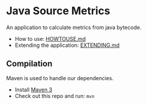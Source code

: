 Java Source Metrics
===================

An application to calculate metrics from java bytecode.

* How to use: [HOWTOUSE.md](https://github.com/Kiskae/Java-Source-Metrics/blob/master/HOWTOUSE.md)
* Extending the application: [EXTENDING.md](https://github.com/Kiskae/Java-Source-Metrics/blob/master/EXTENDING.md)

Compilation
-----------

Maven is used to handle our dependencies.

* Install [Maven 3](http://maven.apache.org/download.html)
* Check out this repo and run: `mvn`
